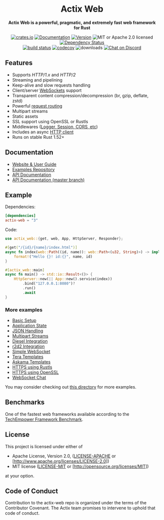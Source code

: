 <div align="center">
  <h1>Actix Web</h1>
  <p>
    <strong>Actix Web is a powerful, pragmatic, and extremely fast web framework for Rust</strong>
  </p>
  <p>

[![crates.io](https://img.shields.io/crates/v/actix-web?label=latest)](https://crates.io/crates/actix-web)
[![Documentation](https://docs.rs/actix-web/badge.svg?version=4.0.0-beta.16)](https://docs.rs/actix-web/4.0.0-beta.16)
[![Version](https://img.shields.io/badge/rustc-1.52+-ab6000.svg)](https://blog.rust-lang.org/2021/05/06/Rust-1.52.0.html)
![MIT or Apache 2.0 licensed](https://img.shields.io/crates/l/actix-web.svg)
[![Dependency Status](https://deps.rs/crate/actix-web/4.0.0-beta.16/status.svg)](https://deps.rs/crate/actix-web/4.0.0-beta.16)
<br />
[![build status](https://github.com/actix/actix-web/workflows/CI%20%28Linux%29/badge.svg?branch=master&event=push)](https://github.com/actix/actix-web/actions)
[![codecov](https://codecov.io/gh/actix/actix-web/branch/master/graph/badge.svg)](https://codecov.io/gh/actix/actix-web) 
![downloads](https://img.shields.io/crates/d/actix-web.svg)
[![Chat on Discord](https://img.shields.io/discord/771444961383153695?label=chat&logo=discord)](https://discord.gg/NWpN5mmg3x)

  </p>
</div>

## Features

- Supports *HTTP/1.x* and *HTTP/2*
- Streaming and pipelining
- Keep-alive and slow requests handling
- Client/server [WebSockets](https://actix.rs/docs/websockets/) support
- Transparent content compression/decompression (br, gzip, deflate, zstd)
- Powerful [request routing](https://actix.rs/docs/url-dispatch/)
- Multipart streams
- Static assets
- SSL support using OpenSSL or Rustls
- Middlewares ([Logger, Session, CORS, etc](https://actix.rs/docs/middleware/))
- Includes an async [HTTP client](https://docs.rs/awc/)
- Runs on stable Rust 1.52+

## Documentation

- [Website & User Guide](https://actix.rs)
- [Examples Repository](https://github.com/actix/examples)
- [API Documentation](https://docs.rs/actix-web)
- [API Documentation (master branch)](https://actix.rs/actix-web/actix_web)

## Example

Dependencies:

```toml
[dependencies]
actix-web = "3"
```

Code:

```rust
use actix_web::{get, web, App, HttpServer, Responder};

#[get("/{id}/{name}/index.html")]
async fn index(web::Path((id, name)): web::Path<(u32, String)>) -> impl Responder {
    format!("Hello {}! id:{}", name, id)
}

#[actix_web::main]
async fn main() -> std::io::Result<()> {
    HttpServer::new(|| App::new().service(index))
        .bind("127.0.0.1:8080")?
        .run()
        .await
}
```

### More examples

- [Basic Setup](https://github.com/actix/examples/tree/master/basics/basics/)
- [Application State](https://github.com/actix/examples/tree/master/basics/state/)
- [JSON Handling](https://github.com/actix/examples/tree/master/json/json/)
- [Multipart Streams](https://github.com/actix/examples/tree/master/forms/multipart/)
- [Diesel Integration](https://github.com/actix/examples/tree/master/database_interactions/diesel/)
- [r2d2 Integration](https://github.com/actix/examples/tree/master/database_interactions/r2d2/)
- [Simple WebSocket](https://github.com/actix/examples/tree/master/websockets/websocket/)
- [Tera Templates](https://github.com/actix/examples/tree/master/template_engines/tera/)
- [Askama Templates](https://github.com/actix/examples/tree/master/template_engines/askama/)
- [HTTPS using Rustls](https://github.com/actix/examples/tree/master/security/rustls/)
- [HTTPS using OpenSSL](https://github.com/actix/examples/tree/master/security/openssl/)
- [WebSocket Chat](https://github.com/actix/examples/tree/master/websockets/chat/)

You may consider checking out
[this directory](https://github.com/actix/examples/tree/master/) for more examples.

## Benchmarks

One of the fastest web frameworks available according to the
[TechEmpower Framework Benchmark](https://www.techempower.com/benchmarks/#section=data-r20&test=composite).

## License

This project is licensed under either of

- Apache License, Version 2.0, ([LICENSE-APACHE](LICENSE-APACHE) or
  [http://www.apache.org/licenses/LICENSE-2.0])
- MIT license ([LICENSE-MIT](LICENSE-MIT) or
  [http://opensource.org/licenses/MIT])

at your option.

## Code of Conduct

Contribution to the actix-web repo is organized under the terms of the Contributor Covenant.
The Actix team promises to intervene to uphold that code of conduct.
